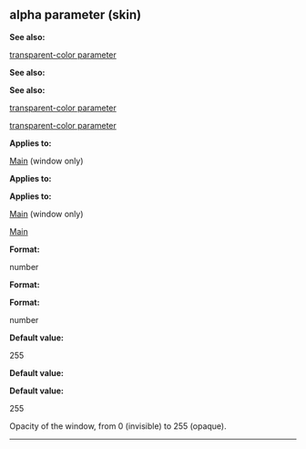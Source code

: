 

 alpha parameter (skin)
------------------------




**See also:** 


[transparent-color parameter](#/{skin}/param/transparent-color) 



**See also:** 

**See also:**

[transparent-color parameter](#/{skin}/param/transparent-color) 

[transparent-color parameter](#/{skin}/param/transparent-color)


**Applies to:** 


[Main](#/{skin}/control/main) 
 (window only)
 


**Applies to:** 

**Applies to:**

[Main](#/{skin}/control/main) 
 (window only)

[Main](#/{skin}/control/main)


**Format:** 


 number
 


**Format:** 

**Format:**

 number



**Default value:** 


 255
 


**Default value:** 

**Default value:**

 255


 Opacity of the window, from 0 (invisible) to 255 (opaque).





---


